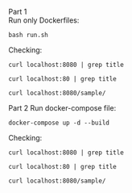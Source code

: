 Part 1 	
Run only Dockerfiles:

	bash run.sh

Checking:

	curl localhost:8080 | grep title

	curl localhost:80 | grep title

	curl localhost:8080/sample/


Part 2
Run docker-compose file:

	docker-compose up -d --build

Checking:

	curl localhost:8080 | grep title
	
	curl localhost:80 | grep title
	
	curl localhost:8080/sample/


